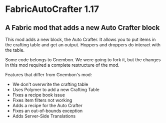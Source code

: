 # FabricAutoCrafter 1.17
## A Fabric mod that adds a new Auto Crafter block

This mod adds a new block, the Auto Crafter. It allows you to put items in the crafting table and get an output. Hoppers and droppers do interact with the table.

Some code belongs to Gnembon. We were going to fork it, but the changes in this mod required a complete restructure of the mod.

Features that differ from Gnembon's mod:
- We don't overwrite the crafting table
- Uses Polymer to add a new Crafting Table
- Fixes a recipe book issue
- Fixes item filters not working
- Adds a recipe for the Auto Crafter
- Fixes an out-of-bounds exception
- Adds Server-Side Translations

